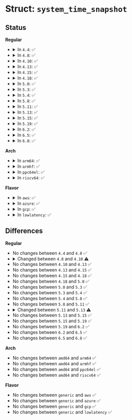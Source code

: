 # Struct: <code>system_time_snapshot</code>

## Status
<b>Regular</b>
<ul>
<li>
<details>
<summary>In <code>4.4</code>: ✅</summary>

```c
struct system_time_snapshot {
    cycle_t cycles;
    ktime_t real;
    ktime_t raw;
    unsigned int clock_was_set_seq;
    u8 cs_was_changed_seq;
};
```
</details>
</li>
<li>
<details>
<summary>In <code>4.8</code>: ✅</summary>

```c
struct system_time_snapshot {
    cycle_t cycles;
    ktime_t real;
    ktime_t raw;
    unsigned int clock_was_set_seq;
    u8 cs_was_changed_seq;
};
```
</details>
</li>
<li>
<details>
<summary>In <code>4.10</code>: ✅</summary>

```c
struct system_time_snapshot {
    u64 cycles;
    ktime_t real;
    ktime_t raw;
    unsigned int clock_was_set_seq;
    u8 cs_was_changed_seq;
};
```
</details>
</li>
<li>
<details>
<summary>In <code>4.13</code>: ✅</summary>

```c
struct system_time_snapshot {
    u64 cycles;
    ktime_t real;
    ktime_t raw;
    unsigned int clock_was_set_seq;
    u8 cs_was_changed_seq;
};
```
</details>
</li>
<li>
<details>
<summary>In <code>4.15</code>: ✅</summary>

```c
struct system_time_snapshot {
    u64 cycles;
    ktime_t real;
    ktime_t raw;
    unsigned int clock_was_set_seq;
    u8 cs_was_changed_seq;
};
```
</details>
</li>
<li>
<details>
<summary>In <code>4.18</code>: ✅</summary>

```c
struct system_time_snapshot {
    u64 cycles;
    ktime_t real;
    ktime_t raw;
    unsigned int clock_was_set_seq;
    u8 cs_was_changed_seq;
};
```
</details>
</li>
<li>
<details>
<summary>In <code>5.0</code>: ✅</summary>

```c
struct system_time_snapshot {
    u64 cycles;
    ktime_t real;
    ktime_t raw;
    unsigned int clock_was_set_seq;
    u8 cs_was_changed_seq;
};
```
</details>
</li>
<li>
<details>
<summary>In <code>5.3</code>: ✅</summary>

```c
struct system_time_snapshot {
    u64 cycles;
    ktime_t real;
    ktime_t raw;
    unsigned int clock_was_set_seq;
    u8 cs_was_changed_seq;
};
```
</details>
</li>
<li>
<details>
<summary>In <code>5.4</code>: ✅</summary>

```c
struct system_time_snapshot {
    u64 cycles;
    ktime_t real;
    ktime_t raw;
    unsigned int clock_was_set_seq;
    u8 cs_was_changed_seq;
};
```
</details>
</li>
<li>
<details>
<summary>In <code>5.8</code>: ✅</summary>

```c
struct system_time_snapshot {
    u64 cycles;
    ktime_t real;
    ktime_t raw;
    unsigned int clock_was_set_seq;
    u8 cs_was_changed_seq;
};
```
</details>
</li>
<li>
<details>
<summary>In <code>5.11</code>: ✅</summary>

```c
struct system_time_snapshot {
    u64 cycles;
    ktime_t real;
    ktime_t raw;
    unsigned int clock_was_set_seq;
    u8 cs_was_changed_seq;
};
```
</details>
</li>
<li>
<details>
<summary>In <code>5.13</code>: ✅</summary>

```c
struct system_time_snapshot {
    u64 cycles;
    ktime_t real;
    ktime_t raw;
    enum clocksource_ids cs_id;
    unsigned int clock_was_set_seq;
    u8 cs_was_changed_seq;
};
```
</details>
</li>
<li>
<details>
<summary>In <code>5.15</code>: ✅</summary>

```c
struct system_time_snapshot {
    u64 cycles;
    ktime_t real;
    ktime_t raw;
    enum clocksource_ids cs_id;
    unsigned int clock_was_set_seq;
    u8 cs_was_changed_seq;
};
```
</details>
</li>
<li>
<details>
<summary>In <code>5.19</code>: ✅</summary>

```c
struct system_time_snapshot {
    u64 cycles;
    ktime_t real;
    ktime_t raw;
    enum clocksource_ids cs_id;
    unsigned int clock_was_set_seq;
    u8 cs_was_changed_seq;
};
```
</details>
</li>
<li>
<details>
<summary>In <code>6.2</code>: ✅</summary>

```c
struct system_time_snapshot {
    u64 cycles;
    ktime_t real;
    ktime_t raw;
    enum clocksource_ids cs_id;
    unsigned int clock_was_set_seq;
    u8 cs_was_changed_seq;
};
```
</details>
</li>
<li>
<details>
<summary>In <code>6.5</code>: ✅</summary>

```c
struct system_time_snapshot {
    u64 cycles;
    ktime_t real;
    ktime_t raw;
    enum clocksource_ids cs_id;
    unsigned int clock_was_set_seq;
    u8 cs_was_changed_seq;
};
```
</details>
</li>
<li>
<details>
<summary>In <code>6.8</code>: ✅</summary>

```c
struct system_time_snapshot {
    u64 cycles;
    ktime_t real;
    ktime_t raw;
    enum clocksource_ids cs_id;
    unsigned int clock_was_set_seq;
    u8 cs_was_changed_seq;
};
```
</details>
</li>
</ul>
<b>Arch</b>
<ul>
<li>
<details>
<summary>In <code>arm64</code>: ✅</summary>

```c
struct system_time_snapshot {
    u64 cycles;
    ktime_t real;
    ktime_t raw;
    unsigned int clock_was_set_seq;
    u8 cs_was_changed_seq;
};
```
</details>
</li>
<li>
<details>
<summary>In <code>armhf</code>: ✅</summary>

```c
struct system_time_snapshot {
    u64 cycles;
    ktime_t real;
    ktime_t raw;
    unsigned int clock_was_set_seq;
    u8 cs_was_changed_seq;
};
```
</details>
</li>
<li>
<details>
<summary>In <code>ppc64el</code>: ✅</summary>

```c
struct system_time_snapshot {
    u64 cycles;
    ktime_t real;
    ktime_t raw;
    unsigned int clock_was_set_seq;
    u8 cs_was_changed_seq;
};
```
</details>
</li>
<li>
<details>
<summary>In <code>riscv64</code>: ✅</summary>

```c
struct system_time_snapshot {
    u64 cycles;
    ktime_t real;
    ktime_t raw;
    unsigned int clock_was_set_seq;
    u8 cs_was_changed_seq;
};
```
</details>
</li>
</ul>
<b>Flavor</b>
<ul>
<li>
<details>
<summary>In <code>aws</code>: ✅</summary>

```c
struct system_time_snapshot {
    u64 cycles;
    ktime_t real;
    ktime_t raw;
    unsigned int clock_was_set_seq;
    u8 cs_was_changed_seq;
};
```
</details>
</li>
<li>
<details>
<summary>In <code>azure</code>: ✅</summary>

```c
struct system_time_snapshot {
    u64 cycles;
    ktime_t real;
    ktime_t raw;
    unsigned int clock_was_set_seq;
    u8 cs_was_changed_seq;
};
```
</details>
</li>
<li>
<details>
<summary>In <code>gcp</code>: ✅</summary>

```c
struct system_time_snapshot {
    u64 cycles;
    ktime_t real;
    ktime_t raw;
    unsigned int clock_was_set_seq;
    u8 cs_was_changed_seq;
};
```
</details>
</li>
<li>
<details>
<summary>In <code>lowlatency</code>: ✅</summary>

```c
struct system_time_snapshot {
    u64 cycles;
    ktime_t real;
    ktime_t raw;
    unsigned int clock_was_set_seq;
    u8 cs_was_changed_seq;
};
```
</details>
</li>
</ul>

## Differences
<b>Regular</b>
<ul>
<li>
No changes between <code>4.4</code> and <code>4.8</code> ✅
</li>
<li>
<details>
<summary>Changed between <code>4.8</code> and <code>4.10</code> ⚠️</summary>
<ul>
<li>
<b>Field type changed. </b>
<code>cycle_t cycles</code> ➡️ <code>u64 cycles</code>
</li>
</ul>
</details>
</li>
<li>
No changes between <code>4.10</code> and <code>4.13</code> ✅
</li>
<li>
No changes between <code>4.13</code> and <code>4.15</code> ✅
</li>
<li>
No changes between <code>4.15</code> and <code>4.18</code> ✅
</li>
<li>
No changes between <code>4.18</code> and <code>5.0</code> ✅
</li>
<li>
No changes between <code>5.0</code> and <code>5.3</code> ✅
</li>
<li>
No changes between <code>5.3</code> and <code>5.4</code> ✅
</li>
<li>
No changes between <code>5.4</code> and <code>5.8</code> ✅
</li>
<li>
No changes between <code>5.8</code> and <code>5.11</code> ✅
</li>
<li>
<details>
<summary>Changed between <code>5.11</code> and <code>5.13</code> ⚠️</summary>
<ul>
<li>
<b>Field added. </b>
<code>enum clocksource_ids cs_id</code>
</li>
</ul>
</details>
</li>
<li>
No changes between <code>5.13</code> and <code>5.15</code> ✅
</li>
<li>
No changes between <code>5.15</code> and <code>5.19</code> ✅
</li>
<li>
No changes between <code>5.19</code> and <code>6.2</code> ✅
</li>
<li>
No changes between <code>6.2</code> and <code>6.5</code> ✅
</li>
<li>
No changes between <code>6.5</code> and <code>6.8</code> ✅
</li>
</ul>
<b>Arch</b>
<ul>
<li>
No changes between <code>amd64</code> and <code>arm64</code> ✅
</li>
<li>
No changes between <code>amd64</code> and <code>armhf</code> ✅
</li>
<li>
No changes between <code>amd64</code> and <code>ppc64el</code> ✅
</li>
<li>
No changes between <code>amd64</code> and <code>riscv64</code> ✅
</li>
</ul>
<b>Flavor</b>
<ul>
<li>
No changes between <code>generic</code> and <code>aws</code> ✅
</li>
<li>
No changes between <code>generic</code> and <code>azure</code> ✅
</li>
<li>
No changes between <code>generic</code> and <code>gcp</code> ✅
</li>
<li>
No changes between <code>generic</code> and <code>lowlatency</code> ✅
</li>
</ul>
